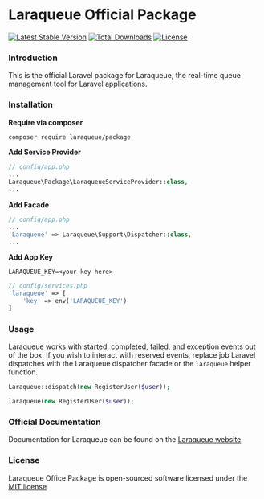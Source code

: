 # Laraqueue Official Package

[![Latest Stable Version](https://poser.pugx.org/laraqueue/package/version)](https://packagist.org/packages/laraqueue/package)
[![Total Downloads](https://poser.pugx.org/laraqueue/package/downloads)](https://packagist.org/packages/laraqueue/package)
[![License](https://poser.pugx.org/laraqueue/package/license)](https://packagist.org/packages/laraqueue/package)

### Introduction

This is the official Laravel package for Laraqueue, the real-time queue management tool for Laravel applications.

### Installation

**Require via composer**

```bash
composer require laraqueue/package
```
**Add Service Provider**

```php
// config/app.php
...
Laraqueue\Package\LaraqueueServiceProvider::class,
...
```

**Add Facade**

```php
// config/app.php
...
'Laraqueue' => Laraqueue\Support\Dispatcher::class,
...
```

**Add App Key**


```
LARAQUEUE_KEY=<your key here>
```

```php
// config/services.php
'laraqueue' => [
    'key' => env('LARAQUEUE_KEY')
]
```

### Usage

Laraqueue works with started, completed, failed, and exception events out of the box. If you wish to interact with reserved events, replace job Laravel dispatches with the Laraqueue dispatcher facade or the `laraqueue` helper function.
```php
Laraqueue::dispatch(new RegisterUser($user));
```
```php
laraqueue(new RegisterUser($user));
```


### Official Documentation

Documentation for Laraqueue can be found on the [Laraqueue website](https://laraqueue.com/docs).

### License

Laraqueue Office Package is open-sourced software licensed under the [MIT license](http://opensource.org/licenses/MIT)
